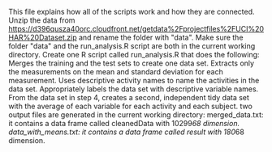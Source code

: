 This file explains how all of the scripts work and how they are connected.
Unzip the data from https://d396qusza40orc.cloudfront.net/getdata%2Fprojectfiles%2FUCI%20HAR%20Dataset.zip and rename the folder with "data".
Make sure the folder "data" and the run_analysis.R script are both in the current working directory.
Create one R script called run_analysis.R that does the following: 
    Merges the training and the test sets to create one data set.
    Extracts only the measurements on the mean and standard deviation for each measurement. 
    Uses descriptive activity names to name the activities in the data set.
    Appropriately labels the data set with descriptive variable names. 
    From the data set in step 4, creates a second, independent tidy data set with the average of each variable for each activity and each subject.
two output files are generated in the current working directory:
    merged_data.txt: it contains a data frame called cleanedData with 10299*68 dimension.
    data_with_means.txt: it contains a data frame called result with 180*68 dimension.


